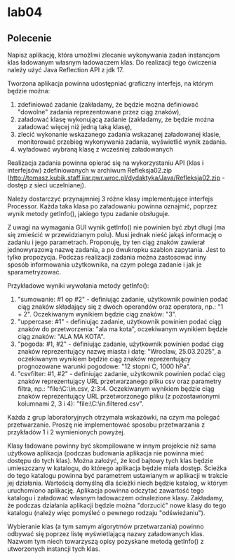 # lab04

## Polecenie
Napisz aplikację, która umożliwi zlecanie wykonywania zadań instancjom klas ładowanym własnym ładowaczem klas. Do realizacji tego ćwiczenia należy użyć Java Reflection API z jdk 17.

Tworzona aplikacja powinna udostępniać graficzny interfejs, na którym będzie można:
1. zdefiniować zadanie (zakładamy, że będzie można definiować "dowolne" zadania reprezentowane przez ciąg znaków),
2. załadować klasę wykonującą zadanie (zakładamy, że będzie można załadować więcej niż jedną taką klasę),
3. zlecić wykonanie wskazanego zadania wskazanej załadowanej klasie, monitorować przebieg wykonywania zadania, wyświetlić wynik zadania.
4. wyładować wybraną klasę z wcześniej załadowanych

Realizacja zadania powinna opierać się na wykorzystaniu API (klas i interfejsów) zdefiniowanych w archiwum Refleksja02.zip (http://tomasz.kubik.staff.iiar.pwr.wroc.pl/dydaktyka/Java/Refleksja02.zip - dostęp z sieci uczelnianej).

Należy dostarczyć przynajmniej 3 różne klasy implementujące interfejs Processor. Każda taka klasa po załadowaniu powinna oznajmić, poprzez wynik metody getInfo(), jakiego typu zadanie obsługuje.

Z uwagi na wymagania GUI wynik getInfo() nie powinien być zbyt długi (ma się zmieścić w przewidzianym polu). Musi jednak nieść jakąś informację o zadaniu i jego parametrach. Proponuję, by ten ciąg znaków zawierał jednowyrazową nazwę zadania, a po dwukropku szablon zapytania. Jest to tylko propozycja. Podczas realizacji zadania można zastosować inny sposób informowania użytkownika, na czym polega zadanie i jak je sparametryzować.

Przykładowe wyniki wywołania metody getInfo():
1. "sumowanie: #1 op #2" - definiując zadanie, użytkownik powinien podać ciąg znaków składający się z dwóch operandów oraz operatora, np.: "1 + 2". Oczekiwanym wynikiem będzie ciąg znaków: "3".
2. "uppercase: #1" - definiując zadanie, użytkownik powinien podać ciąg znaków do przetworzenia: "ala ma kota", oczekiwanym wynikiem będzie ciąg znaków: "ALA MA KOTA".
3. "pogoda: #1, #2" - definiując zadanie, użytkownik powinien podać ciąg znaków reprezentujący nazwę miasta i datę: "Wroclaw, 25.03.2025", a oczekiwanym wynikiem będzie ciąg znaków reprezentujący prognozowane warunki pogodowe: "12 stopni C, 1000 hPa".
4. "csvfilter: #1, #2" - definiując zadanie, użytkownik powinien podać ciąg znaków reprezentujący URL  przetwarzanego pliku csv oraz parametry filtra, np.: "file:\\C:\in.csv, 2:3:4. Oczekiwanym wynikiem będzie ciąg znaków reprezentujący URL przetworzonego pliku (z pozostawionymi kolumnami 2, 3 i 4): "file:\\C:\in.filtered.csv".

Każda z grup laboratoryjnych otrzymała wskazówki, na czym ma polegać przetwarzanie. Proszę nie implementować sposobu przetwarzania z przykładów 1 i 2 wymienionych powyżej.

Klasy ładowane powinny być skompilowane w innym projekcie niż sama użytkowa aplikacja (podczas budowania aplikacja nie powinna mieć dostępu do tych klas). Można założyć, że kod bajtowy tych klas będzie umieszczany w katalogu, do którego aplikacja będzie miała dostęp. Ścieżka do tego katalogu powinna być parametrem ustawianym w aplikacji w trakcie jej działania. Wartością domyślną dla ścieżki niech będzie katalog, w którym uruchomiono aplikację. Aplikacja powinna odczytać zawartość tego katalogu i załadować własnym ładowaczem odnalezione klasy. Zakładamy, że podczas działania aplikacji będzie można "dorzucić" nowe klasy do tego katalogu (należy więc pomyśleć o pewnego rodzaju "odświeżaniu").

Wybieranie klas (a tym samym algorytmów przetwarzania) powinno odbywać się poprzez listę wyświetlającą nazwy załadowanych klas. Nazwom tym niech towarzyszą opisy pozyskane metodą getInfo() z utworzonych instancji tych klas.
